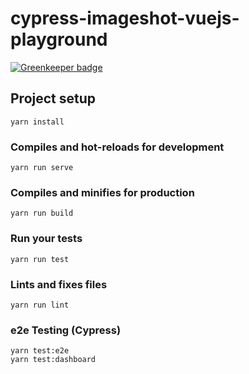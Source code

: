 # cypress-imageshot-vuejs-playground

[![Greenkeeper badge](https://badges.greenkeeper.io/adamchenwei/cypress-imageshot-vuejs-playground.svg)](https://greenkeeper.io/)

## Project setup
```
yarn install
```

### Compiles and hot-reloads for development
```
yarn run serve
```

### Compiles and minifies for production
```
yarn run build
```

### Run your tests
```
yarn run test
```

### Lints and fixes files
```
yarn run lint
```

### e2e Testing (Cypress)
```
yarn test:e2e
yarn test:dashboard
```